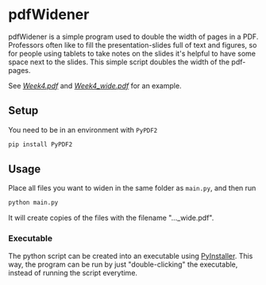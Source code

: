 # pdfWidener

pdfWidener is a simple program used to double the width of pages in a PDF. 
Professors often like to fill the presentation-slides full of text and figures, so for people using tablets to take notes on the slides it's helpful to have some space next to the slides.
This simple script doubles the width of the pdf-pages.

See [_Week4.pdf_](https://github.com/Eivinddo/pdfWidener/blob/main/Week4.pdf) and [_Week4_wide.pdf_](https://github.com/Eivinddo/pdfWidener/blob/main/Week4_wide.pdf) for an example.

## Setup

You need to be in an environment with ```PyPDF2```
```bash
pip install PyPDF2
```

## Usage
Place all files you want to widen in the same folder as ```main.py```, and then run
```bash
python main.py
```
It will create copies of the files with the filename "..._wide.pdf".

### Executable
The python script can be created into an executable using [PyInstaller](https://pip.pypa.io/en/stable/). This way, the program can be run by just "double-clicking" the executable, instead of running the script everytime.
